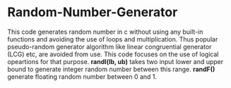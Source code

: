 # Random-Number-Generator
This code generates random number in c without using any built-in functions and avoiding the use of loops and multiplication. 
Thus popular pseudo-random generator algorithm like  linear congruential generator (LCG) etc, are avoided from use. 
This code focuses on the use of logical opeartions for that purpose.
**randI(lb, ub)** takes two input lower and upper bound to generate integer random number between this range.
**randF()**  generate floating random number between 0 and 1.
